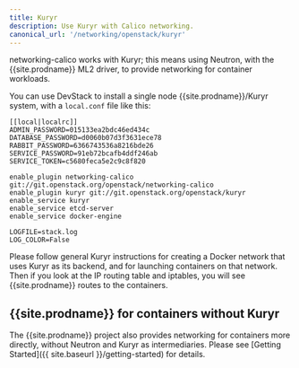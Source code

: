```yaml
---
title: Kuryr
description: Use Kuryr with Calico networking.
canonical_url: '/networking/openstack/kuryr'
---
```


networking-calico works with Kuryr; this means using Neutron, with the {{site.prodname}}
ML2 driver, to provide networking for container workloads.

You can use DevStack to install a single node {{site.prodname}}/Kuryr system, with a
`local.conf` file like this:

    [[local|localrc]]
    ADMIN_PASSWORD=015133ea2bdc46ed434c
    DATABASE_PASSWORD=d0060b07d3f3631ece78
    RABBIT_PASSWORD=6366743536a8216bde26
    SERVICE_PASSWORD=91eb72bcafb4ddf246ab
    SERVICE_TOKEN=c5680feca5e2c9c8f820

    enable_plugin networking-calico git://git.openstack.org/openstack/networking-calico
    enable_plugin kuryr git://git.openstack.org/openstack/kuryr
    enable_service kuryr
    enable_service etcd-server
    enable_service docker-engine

    LOGFILE=stack.log
    LOG_COLOR=False

Please follow general Kuryr instructions for creating a Docker network that
uses Kuryr as its backend, and for launching containers on that network.  Then
if you look at the IP routing table and iptables, you will see {{site.prodname}} routes to
the containers.

{{site.prodname}} for containers without Kuryr
-----------------------------------

The {{site.prodname}} project also provides networking for containers more directly,
without Neutron and Kuryr as intermediaries.  Please see [Getting
Started]({{ site.baseurl }}/getting-started) for details.
